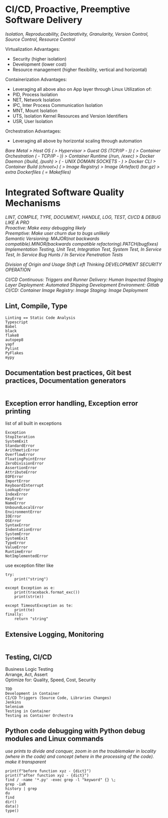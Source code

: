 # CI/CD, Proactive, Preemptive Software Delivery

_Isolation, Reproducability, Declarativity, Granularity, Version Control, Source Control, Resource Control_

Virtualization Advantages:
- Security (higher isolation)
- Development (lower cost)
- Resource management (higher flexibility, vertical and horizontal)  

Containerization Advantages:
- Leveraging all above also on App layer through Linux Utilization of:
- PID, Process Isolation
- NET, Network Isolation
- IPC, Inter Process Communication Isolation
- MNT, Mount Isolation
- UTS, Isolation Kernel Resources and Version Identifiers
- USR, User Isolation

Orchestration Advantages:
- Leveraging all above by horizontal scaling through automation

_Bare Metal > Host OS ( > Hypervisor > Guest OS (TCP/IP - )) ( > Container Orchestration ( - TCP/IP - )) > Container Runtime (/run, /exec) > Docker Daemon (/build, /push) > ( - UNIX DOMAIN SOCKETS - ) > Docker CLI >  Container Build (chroot+) ( > Image Registry) > Image (Artefact) (tar.gz) > extra Dockerfiles ( = Makefiles)_

# Integrated Software Quality Mechanisms

_LINT, COMPILE, TYPE, DOCUMENT, HANDLE, LOG, TEST, CI/CD & DEBUG LIKE A PRO_  
_Proactive: Make easy debugging likely_  
_Preemptive: Make user churn due to bugs unlikely_  
_Semantic Versioning: MAJOR(not backwards compatible).MINOR(backwards compatible refactoring).PATCH(bugfixes)_
_Implementation Testing, Unit Test, Integration Test, System Test, In Service Test, In Service Bug Hunts / In Service Penetration Tests_

_Division of Origin and Usage_
_Shift Left Thinking_
_DEVELOPMENT SECURITY OPERATION_

_CI/CD_
_Continuous: Triggers and Runner_
_Delivery: Human Inspected Staging Layer_
_Deployment: Automated Shipping_
_Development Environment: Gitlab CI/CD: Container Image Registry: Image Staging: Image Deployment_

## Lint, Compile, Type
```
Linting == Static Code Analysis
Typescript
Babel
black
flake8
autopep8
yapf
Pylint
PyFlakes
mypy
```
## Documentation best practices, Git best practices, Documentation generators
```
```
## Exception error handling, Exception error printing
list of all built in exceptions
```
Exception
StopIteration
SystemExit
StandardError
ArithmeticError
OverflowError
FloatingPointError
ZeroDivisionError
AssertionError
AttributeError
EOFError
ImportError
KeyboardInterrupt
LookupError
IndexError
KeyError
NameError
UnboundLocalError
EnvironmentError
IOError
OSError
SyntaxError
IndentationError
SystemError
SystemExit
TypeError
ValueError
RuntimeError
NotImplementedError
```
use exception filter like
```
try:
    print("string")

except Exception as e:
    print(traceback.format_exc())
    print(str(e))

except TimeoutException as te:
    print(te)
finally:
    return "string"
```
## Extensive Logging, Monitoring
```
```
## Testing, CI/CD
Business Logic Testing  
Arrange, Act, Assert  
Optimize for: Quality, Speed, Cost, Security  
```
TDD
Development in Container
CI/CD Triggers (Source Code, Libraries Changes)
Jenkins
Selenium
Testing in Container
Testing as Container Orchestra
```
## Python code debugging with Python debug modules and Linux commands
_use prints to divide and conquer, zoom in on the troublemaker in locality (where in the code) and concept (where in the processing of the code). make it transparent_
```
print(f"before function xyz - {dict}")
print(f"after function xyz - {dict}")
find / -name '*.py' -exec grep -l "keyword" {} \;
grep -iaR
history | grep
du
find
dir()
data()
type()
```
